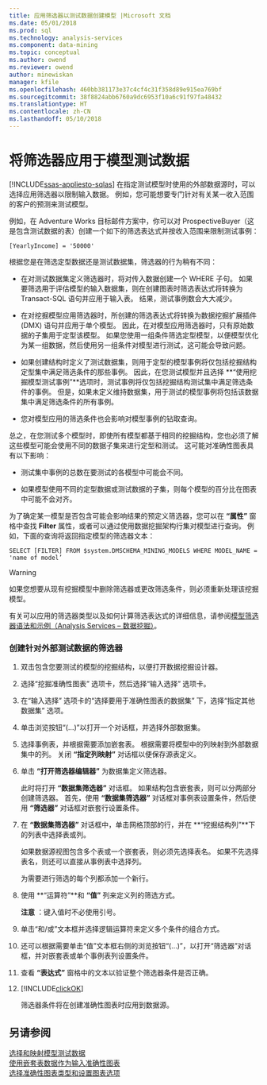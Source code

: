 ```yaml
---
title: 应用筛选器以测试数据创建模型 |Microsoft 文档
ms.date: 05/01/2018
ms.prod: sql
ms.technology: analysis-services
ms.component: data-mining
ms.topic: conceptual
ms.author: owend
ms.reviewer: owend
author: minewiskan
manager: kfile
ms.openlocfilehash: 460bb381173e37c4cf4c31f358d89e915ea769bf
ms.sourcegitcommit: 38f8824abb6760a9dc6953f10a6c91f97fa48432
ms.translationtype: HT
ms.contentlocale: zh-CN
ms.lasthandoff: 05/10/2018
---
```

# <a name="apply-filters-to-model-testing-data"></a>将筛选器应用于模型测试数据
[!INCLUDE[ssas-appliesto-sqlas](../../includes/ssas-appliesto-sqlas.md)]
  在指定测试模型时使用的外部数据源时，可以选择应用筛选器以限制输入数据。 例如，您可能想要专门针对有关某一收入范围的客户的预测来测试模型。  
  
 例如，在 Adventure Works 目标邮件方案中，你可以对 ProspectiveBuyer（这是包含测试数据的表）创建一个如下的筛选表达式并按收入范围来限制测试事例：  
  
 `[YearlyIncome] = '50000'`  
  
 根据您是在筛选定型数据还是测试数据集，筛选器的行为稍有不同：  
  
-   在对测试数据集定义筛选器时，将对传入数据创建一个 WHERE 子句。 如果要筛选用于评估模型的输入数据集，则在创建图表时筛选表达式将转换为 Transact-SQL 语句并应用于输入表。 结果，测试事例数会大大减少。  
  
-   在对挖掘模型应用筛选器时，所创建的筛选表达式将转换为数据挖掘扩展插件 (DMX) 语句并应用于单个模型。 因此，在对模型应用筛选器时，只有原始数据的子集用于定型该模型。 如果您使用一组条件筛选定型模型，以便模型优化为某一组数据，然后使用另一组条件对模型进行测试，这可能会导致问题。  
  
-    如果创建结构时定义了测试数据集，则用于定型的模型事例将仅包括挖掘结构定型集中满足筛选条件的那些事例。 因此，在您测试模型并且选择 **“使用挖掘模型测试事例”**选项时，测试事例将仅包括挖掘结构测试集中满足筛选条件的事例。 但是，如果未定义维持数据集，用于测试的模型事例将包括该数据集中满足筛选条件的所有事例。  
  
-   您对模型应用的筛选条件也会影响对模型事例的钻取查询。  
  
 总之，在您测试多个模型时，即使所有模型都基于相同的挖掘结构，您也必须了解这些模型可能会使用不同的数据子集来进行定型和测试。 这可能对准确性图表具有以下影响：  
  
-   测试集中事例的总数在要测试的各模型中可能会不同。  
  
-   如果模型使用不同的定型数据或测试数据的子集，则每个模型的百分比在图表中可能不会对齐。  
  
 为了确定某一模型是否包含可能会影响结果的预定义筛选器，您可以在 **“属性”** 窗格中查找 **Filter** 属性，或者可以通过使用数据挖掘架构行集对模型进行查询。 例如，下面的查询将返回指定模型的筛选器文本：  
  
 `SELECT [FILTER] FROM $system.DMSCHEMA_MINING_MODELS WHERE MODEL_NAME = 'name of model’`  
  
> [!WARNING]  
>  如果您想要从现有挖掘模型中删除筛选器或更改筛选条件，则必须重新处理该挖掘模型。  
  
 有关可以应用的筛选器类型以及如何计算筛选表达式的详细信息，请参阅[模型筛选器语法和示例（Analysis Services – 数据挖掘）](../../analysis-services/data-mining/model-filter-syntax-and-examples-analysis-services-data-mining.md)。  
  
### <a name="create-a-filter-on-external-testing-data"></a>创建针对外部测试数据的筛选器  
  
1.  双击包含您要测试的模型的挖掘结构，以便打开数据挖掘设计器。  
  
2.  选择“挖掘准确性图表”  选项卡，然后选择“输入选择”  选项卡。  
  
3.  在“输入选择”  选项卡的“选择要用于准确性图表的数据集” 下，选择“指定其他数据集” 选项。  
  
4.  单击浏览按钮“(…)”以打开一个对话框，并选择外部数据集。  
  
5.  选择事例表，并根据需要添加嵌套表。 根据需要将模型中的列映射到外部数据集中的列。 关闭 **“指定列映射”** 对话框以便保存源表定义。  
  
6.  单击 **“打开筛选器编辑器”** 为数据集定义筛选器。  
  
     此时将打开 **“数据集筛选器”** 对话框。 如果结构包含嵌套表，则可以分两部分创建筛选器。 首先，使用 **“数据集筛选器”** 对话框对事例表设置条件，然后使用 **“筛选器”** 对话框对嵌套行设置条件。  
  
7.  在 **“数据集筛选器”** 对话框中，单击网格顶部的行，并在 **“挖掘结构列”**下的列表中选择表或列。  
  
     如果数据源视图包含多个表或一个嵌套表，则必须先选择表名。 如果不先选择表名，则还可以直接从事例表中选择列。  
  
     为需要进行筛选的每个列都添加一个新行。  
  
8.  使用 **“运算符”**和 **“值”** 列来定义列的筛选方式。  
  
     **注意** ：键入值时不必使用引号。  
  
9. 单击“和/或”文本框并选择逻辑运算符来定义多个条件的组合方式。  
  
10. 还可以根据需要单击“值”文本框右侧的浏览按钮“(…)”，以打开“筛选器”对话框，并对嵌套表或单个事例表列设置条件。  
  
11. 查看 **“表达式”** 窗格中的文本以验证整个筛选器条件是否正确。  
  
12. [!INCLUDE[clickOK](../../includes/clickok-md.md)]  
  
     筛选器条件将在创建准确性图表时应用到数据源。  
  
## <a name="see-also"></a>另请参阅  
 [选择和映射模型测试数据](../../analysis-services/data-mining/choose-and-map-model-testing-data.md)   
 [使用嵌套表数据作为输入准确性图表](../../analysis-services/data-mining/using-nested-table-data-as-an-input-for-an-accuracy-chart.md)   
 [选择准确性图表类型和设置图表选项](../../analysis-services/data-mining/choose-an-accuracy-chart-type-and-set-chart-options.md)  
  
  
